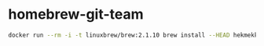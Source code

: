 # homebrew-git-team

```bash
docker run --rm -i -t linuxbrew/brew:2.1.10 brew install --HEAD hekmekk/git-team/gitteam
```
